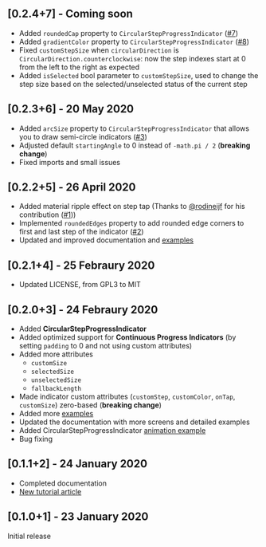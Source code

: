 ## [0.2.4+7] - Coming soon
- Added `roundedCap` property to `CircularStepProgressIndicator` ([#7](https://github.com/SandroMaglione/step-progress-indicator/issues/7))
- Added `gradientColor` property to `CircularStepProgressIndicator` ([#8](https://github.com/SandroMaglione/step-progress-indicator/issues/8))
- Fixed `customStepSize` when `circularDirection` is `CircularDirection.counterclockwise`: now the step indexes start at 0 from the left to the right as expected
- Added `isSelected` bool parameter to `customStepSize`, used to change the step size based on the selected/unselected status of the current step

## [0.2.3+6] - 20 May 2020
- Added `arcSize` property to `CircularStepProgressIndicator` that allows you to draw semi-circle indicators ([#3](https://github.com/SandroMaglione/step-progress-indicator/issues/3))
- Adjusted default `startingAngle` to 0 instead of `-math.pi / 2` (**breaking change**)
- Fixed imports and small issues

## [0.2.2+5] - 26 April 2020
- Added material ripple effect on step tap (Thanks to [@rodineijf](https://github.com/rodineijf) for his contribution ([#1](https://github.com/SandroMaglione/step-progress-indicator/pull/1)))
- Implemented `roundedEdges` property to add rounded edge corners to first and last step of the indicator ([#2](https://github.com/SandroMaglione/step-progress-indicator/issues/2))
- Updated and improved documentation and [examples](https://github.com/SandroMaglione/step-progress-indicator/tree/master/example)

## [0.2.1+4] - 25 Febraury 2020
- Updated LICENSE, from GPL3 to MIT

## [0.2.0+3] - 24 Febraury 2020
- Added **CircularStepProgressIndicator**
- Added optimized support for **Continuous Progress Indicators** (by setting `padding` to 0 and not using custom attributes)
- Added more attributes
  * `customSize`
  * `selectedSize`
  * `unselectedSize`
  * `fallbackLength`
- Made indicator custom attributes (`customStep`, `customColor`, `onTap`, `customSize`) zero-based (**breaking change**)
- Added more [examples](https://github.com/SandroMaglione/step-progress-indicator/tree/master/example)
- Updated the documentation with more screens and detailed examples
- Added CircularStepProgressIndicator [animation example](https://github.com/SandroMaglione/step-progress-indicator/blob/master/example/circular_animation1.dart)
- Bug fixing

## [0.1.1+2] - 24 January 2020
- Completed documentation
- [New tutorial article](https://www.sandromaglione.com/blog/2020/01/24/step-progress-indicator-flutter-package-tutorial/)

## [0.1.0+1] - 23 January 2020
Initial release
